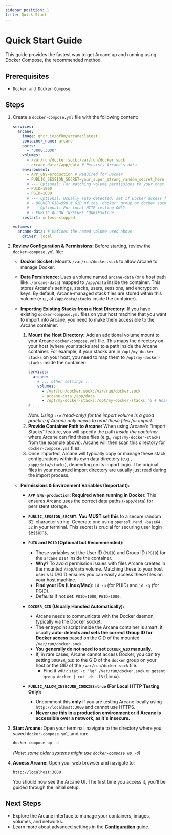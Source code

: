 ```yaml
---
sidebar_position: 1
title: Quick Start
---
```


# Quick Start Guide

This guide provides the fastest way to get Arcane up and running using Docker Compose, the recommended method.

## Prerequisites

- `Docker and Docker Compose`

## Steps

1.  Create a `docker-compose.yml` file with the following content:

    ```yaml
    services:
      arcane:
        image: ghcr.io/ofkm/arcane:latest
        container_name: arcane
        ports:
          - '3000:3000'
        volumes:
          - /var/run/docker.sock:/var/run/docker.sock
          - arcane-data:/app/data # Persists Arcane's data
        environment:
          - APP_ENV=production # Required for Docker
          - PUBLIC_SESSION_SECRET=your_super_strong_random_secret_here # Generate with: openssl rand -base64 32
          # --- Optional: For matching volume permissions to your host user ---
          - PUID=1000
          - PGID=1000
          # --- Optional: Usually auto-detected, set if Docker access fails ---
          # - DOCKER_GID=998 # GID of the 'docker' group or docker.sock
          # --- Optional: For local HTTP testing ONLY ---
          # - PUBLIC_ALLOW_INSECURE_COOKIES=true
        restart: unless-stopped

    volumes:
      arcane-data: # Defines the named volume used above
        driver: local
    ```

2.  **Review Configuration & Permissions:**
    Before starting, review the `docker-compose.yml` file:

    - **Docker Socket:** Mounts `/var/run/docker.sock` to allow Arcane to manage Docker.
    - **Data Persistence:** Uses a volume named `arcane-data` (or a host path like `./arcane-data`) mapped to `/app/data` inside the container. This stores Arcane's settings, stacks, users, sessions, and encryption keys. By default, Arcane-managed stack files are stored within this volume (e.g., at `/app/data/stacks` inside the container).

    - **Importing Existing Stacks from a Host Directory:**
      If you have existing `docker-compose.yml` files on your host machine that you want to import into Arcane, you need to make them accessible to the Arcane container:

      1.  **Mount the Host Directory:** Add an additional volume mount to your Arcane `docker-compose.yml` file. This maps the directory on your host (where your stacks are) to a path inside the Arcane container.
          For example, if your stacks are in `/opt/my-docker-stacks` on your host, you need to map them to `/opt/my-docker-stacks` inside the container:
          ```yaml
          services:
            arcane:
              # ... other settings ...
              volumes:
                - /var/run/docker.sock:/var/run/docker.sock
                - arcane-data:/app/data
                - /opt/my-docker-stacks:/opt/my-docker-stacks:ro # Host path : Container path
          # ...
          ```
          _Note: Using `:ro` (read-only) for the import volume is a good practice if Arcane only needs to read these files for import._
      2.  **Provide Container Path to Arcane:** When using Arcane's "Import Stacks" feature, you will specify the path _inside the container_ where Arcane can find these files (e.g., `/opt/my-docker-stacks` from the example above). Arcane will then scan this directory for `docker-compose.yml` files.
      3.  Once imported, Arcane will typically copy or manage these stack configurations within its own data directory (e.g., `/app/data/stacks`), depending on its import logic. The original files in your mounted import directory are usually just read during the import process.

    - **Permissions & Environment Variables (Important):**

      - **`APP_ENV=production`**: **Required when running in Docker.** This ensures Arcane uses the correct data paths (`/app/data`) for persistent storage.

      - **`PUBLIC_SESSION_SECRET`**: **You MUST set this** to a secure random 32-character string. Generate one using `openssl rand -base64 32` in your terminal. This secret is crucial for securing user login sessions.

      - **`PUID` and `PGID` (Optional but Recommended):**

        - These variables set the User ID (`PUID`) and Group ID (`PGID`) for the `arcane` user inside the container.
        - **Why?** To avoid permission issues with files Arcane creates in the mounted `/app/data` volume. Matching these to your host user's UID/GID ensures you can easily access these files on your host machine.
        - **Find your IDs (Linux/Mac):** `id -u` (for PUID) and `id -g` (for PGID).
        - Defaults if not set: `PUID=1000`, `PGID=1000`.

      - **`DOCKER_GID` (Usually Handled Automatically):**

        - Arcane needs to communicate with the Docker daemon, typically via the Docker socket.
        - The entrypoint script inside the Arcane container is smart: it usually **auto-detects and sets the correct Group ID for Docker access** based on the GID of the mounted `/var/run/docker.sock`.
        - **You generally do not need to set `DOCKER_GID` manually.**
        - If, in rare cases, Arcane cannot access Docker, you can try setting `DOCKER_GID` to the GID of the `docker` group on your host or the GID of the `/var/run/docker.sock` file.
          - Find it with: `stat -c '%g' /var/run/docker.sock` or `getent group docker | cut -d: -f3` (Linux).

      - **`PUBLIC_ALLOW_INSECURE_COOKIES=true` (For Local HTTP Testing Only):**
        - Uncomment this **only** if you are testing Arcane locally using `http://localhost:3000` and cannot use HTTPS.
        - **Never use this in a production environment or if Arcane is accessible over a network, as it's insecure.**

3.  **Start Arcane:**
    Open your terminal, navigate to the directory where you saved `docker-compose.yml`, and run:

    ```bash
    docker compose up -d
    ```

    _(Note: some older systems might use `docker-compose up -d`)_

4.  **Access Arcane:**
    Open your web browser and navigate to:

    `http://localhost:3000`

    You should now see the Arcane UI. The first time you access it, you'll be guided through the initial setup.

## Next Steps

- Explore the Arcane interface to manage your containers, images, volumes, and networks.
- Learn more about advanced settings in the **[Configuration](./configuration.md)** guide.
